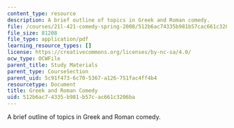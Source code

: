 ```yaml
---
content_type: resource
description: A brief outline of topics in Greek and Roman comedy.
file: /courses/21l-421-comedy-spring-2008/512b6ac74335b981b57cac661c3206ba_greek_roman.pdf
file_size: 81208
file_type: application/pdf
learning_resource_types: []
license: https://creativecommons.org/licenses/by-nc-sa/4.0/
ocw_type: OCWFile
parent_title: Study Materials
parent_type: CourseSection
parent_uid: 5c91f473-6c70-5367-a126-751fac4ff4b4
resourcetype: Document
title: Greek and Roman Comedy
uid: 512b6ac7-4335-b981-b57c-ac661c3206ba
---
```

A brief outline of topics in Greek and Roman comedy.